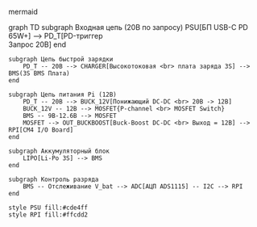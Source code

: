 mermaid 

graph TD
    subgraph Входная цепь (20В по запросу)
        PSU[БП USB-C PD 65W+] --> PD_T[PD-триггер <br> Запрос 20В]
    end

    subgraph Цепь быстрой зарядки
        PD_T -- 20В --> CHARGER[Высокотоковая <br> плата заряда 3S] --> BMS(3S BMS Плата)
    end
    
    subgraph Цепь питания Pi (12В)
        PD_T -- 20В --> BUCK_12V[Понижающий DC-DC <br> 20В -> 12В]
        BUCK_12V -- 12В --> MOSFET{P-channel <br> MOSFET Switch}
        BMS -- 9В-12.6В --> MOSFET
        MOSFET --> OUT_BUCKBOOST[Buck-Boost DC-DC <br> Выход = 12В] --> RPI[CM4 I/O Board]
    end

    subgraph Аккумуляторный блок
        LIPO[Li-Po 3S] --> BMS
    end

    subgraph Контроль разряда
        BMS -- Отслеживание V_bat --> ADC[АЦП ADS1115] -- I2C --> RPI
    end

    style PSU fill:#cde4ff
    style RPI fill:#ffcdd2

